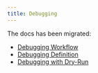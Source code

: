 ```yaml
---
title: Debugging
---
```


The docs has been migrated:

- [Debugging Workflow](./debug)
- [Debugging Definition](../cue/definition-edit#debug-with-applications)
- [Debugging with Dry-Run](../../tutorials/dry-run)